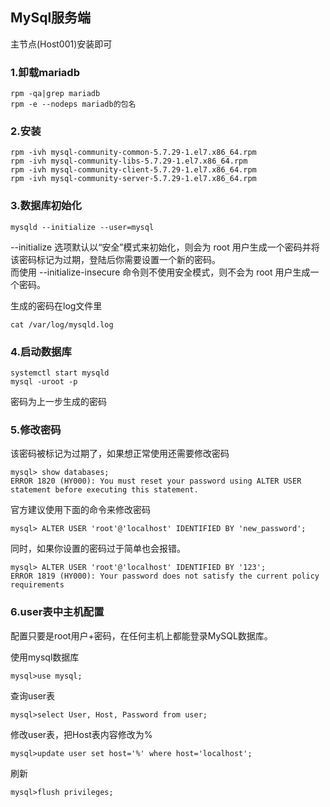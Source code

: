 ## MySql服务端
主节点(Host001)安装即可
### 1.卸载mariadb
```
rpm -qa|grep mariadb
rpm -e --nodeps mariadb的包名
```

### 2.安装
```
rpm -ivh mysql-community-common-5.7.29-1.el7.x86_64.rpm
rpm -ivh mysql-community-libs-5.7.29-1.el7.x86_64.rpm
rpm -ivh mysql-community-client-5.7.29-1.el7.x86_64.rpm
rpm -ivh mysql-community-server-5.7.29-1.el7.x86_64.rpm
```
### 3.数据库初始化
```
mysqld --initialize --user=mysql
```
--initialize 选项默认以“安全”模式来初始化，则会为 root 用户生成一个密码并将该密码标记为过期，登陆后你需要设置一个新的密码。  
而使用 --initialize-insecure 命令则不使用安全模式，则不会为 root 用户生成一个密码。

生成的密码在log文件里
```
cat /var/log/mysqld.log
```

### 4.启动数据库
```
systemctl start mysqld
mysql -uroot -p
```
密码为上一步生成的密码

### 5.修改密码
该密码被标记为过期了，如果想正常使用还需要修改密码
```
mysql> show databases;
ERROR 1820 (HY000): You must reset your password using ALTER USER statement before executing this statement.
```

官方建议使用下面的命令来修改密码
```
mysql> ALTER USER 'root'@'localhost' IDENTIFIED BY 'new_password';
```
同时，如果你设置的密码过于简单也会报错。
```
mysql> ALTER USER 'root'@'localhost' IDENTIFIED BY '123';
ERROR 1819 (HY000): Your password does not satisfy the current policy requirements
```

### 6.user表中主机配置
配置只要是root用户+密码，在任何主机上都能登录MySQL数据库。

使用mysql数据库
```
mysql>use mysql;
```
查询user表
```
mysql>select User, Host, Password from user;
```
修改user表，把Host表内容修改为%
```
mysql>update user set host='%' where host='localhost';
```
刷新
```
mysql>flush privileges;
```